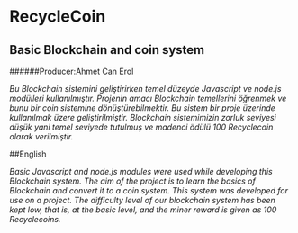 # RecycleCoin
## Basic Blockchain and coin system
######Producer:Ahmet Can Erol


*Bu Blockchain sistemini geliştirirken temel düzeyde Javascript ve node.js modülleri kullanılmıştır.*
*Projenin amacı Blockchain temellerini öğrenmek ve bunu bir coin sistemine dönüştürebilmektir. Bu sistem bir proje üzerinde kullanılmak üzere geliştirilmiştir.*
*Blockchain sistemimizin zorluk seviyesi düşük yani temel seviyede tutulmuş ve madenci ödülü 100 Recyclecoin olarak verilmiştir.*

##English

*Basic Javascript and node.js modules were used while developing this Blockchain system.*
*The aim of the project is to learn the basics of Blockchain and convert it to a coin system. This system was developed for use on a project.*
*The difficulty level of our blockchain system has been kept low, that is, at the basic level, and the miner reward is given as 100 Recyclecoins.*

